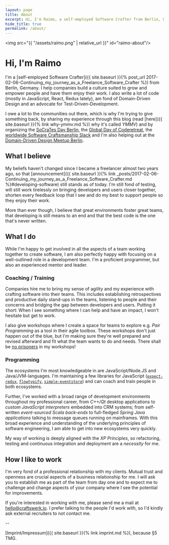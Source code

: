 ```yaml
---
layout: page
title: About
excerpt: Hi, I'm Raimo, a self-employed Software Crafter from Berlin, Germany. I help companies build a culture suited to grow and empower people and have them enjoy their work. I also write code ;-)
hide_title: true
permalink: /about/
---
```


<img src="{{ "/assets/raimo.png" | relative_url }}" id="raimo-about"/>

# Hi, I'm Raimo

I'm a [self-employed Software Crafter]({{ site.baseurl }}{% post_url 2017-02-06-Continuing_my_journey_as_a_Freelance_Software_Crafter %}) from Berlin, Germany. I help companies build a culture suited to grow and empower people and have them enjoy their work. I also write a lot of code (mostly in JavaScript, React, Redux lately), am fond of Domain-Driven Design and an advocate for Test-Driven-Development.

I owe a lot to the communities out there, which is why I'm trying to give something back, by sharing my experience through this blog (read [here]({{ site.baseurl }}{% link why-ymmv.md %}) why it's called *YMMV*) and by organizing the [SoCraTes Day Berlin](http://www.socratesday.berlin/), the [Global Day of Coderetreat](http://www.coderetreat.org), the [worldwide Software Craftsmanship Slack](http://slack.softwarecraftsmanship.org/) and I'm also helping out at the [Domain-Driven Design Meetup Berlin](https://www.meetup.com/Domain-Driven-Design-Berlin/).

## What I believe

My beliefs haven't changed since I became a freelancer almost two years ago, so that [announcement]({{ site.baseurl }}{% link _posts/2017-02-06-Continuing_my_journey_as_a_Freelance_Software_Crafter.md %}#developing-software) still stands as of today. I'm still fond of testing, will still work tirelessly on bringing developers and users closer together, shorten every feedback loop that I see and do my best to support people so they enjoy their work.

More than ever though, I believe that great environments foster great teams, that developing is still means to an end and that the best code is the one that's never written.

## What I do

While I'm happy to get involved in all the aspects of a team working together to create software, I am also perfectly happy with focusing on a well-outlined role in a development team. I'm a proficient programmer, but also an experienced mentor and leader.

### Coaching / Training

Companies hire me to bring my sense of agility and my experience with crafting software into their teams. This includes establishing retrospectives and productive daily stand-ups in the teams, listening to people and their concerns and bridging the gap between developers and users. Putting it short: When I see something where I can help and have an impact, I won't hesitate but get to work.

I also give workshops where I create a space for teams to explore e.g. *Pair Programming* as a tool in their agile toolbox. These workshops don't just happen out of the blue, but I'm making sure they're well prepared and revised afterward and fit what the team wants to do and needs. There shall be [no prisoners](https://retromat.org/en/?id=1) in my workshops!

### Programming

The ecosystems I'm most knowledgeable in are JavaScript/Node.JS and Java/JVM-languages. I'm maintaining a few libraries for JavaScript ([`expect-redux`](https://github.com/rradczewski/expect-redux), [`flowtypify`](https://github.com/rradczewski/flowtypify), [`simple-eventstore`](https://github.com/rradczewski/simple-eventstore)) and can coach and train people in both ecosystems.

Further, I've worked with a broad range of development environments throughout my professional career, from *C++/Qt* desktop applications to *custom JavaScript interpreters* embedded into CRM systems; from self-written *event-sourced Scala back-ends* to full-fledged *Spring Java applications* talking to message queues running on mainframes. With this broad experience and understanding of the underlying principles of software engineering, I am able to get into new ecosystems very quickly.

My way of working is deeply aligned with the *XP Principles*, so refactoring, testing and continuous integration and deployment are a *necessity* for me.

## How I like to work

I'm very fond of a professional relationship with my clients. Mutual trust and openness are crucial  aspects of a business relationship for me. I will ask you to establish me as part of the team from day one and to expect me to challenge and change aspects of your company where I see the potential for improvements.

If you're interested in working with me, please send me a mail at [hello@craftswerk.io](mailto:hello@craftswerk.io). I prefer talking to the people I'd work with, so I'd kindly ask external recruiters to not contact me.

--

[Imprint/Impressum]({{ site.baseurl }}{% link imprint.md %}), because §5 TMG.

